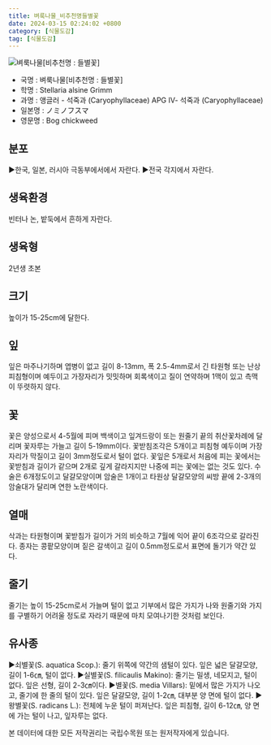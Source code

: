 ```yaml
---
title: 벼룩나물_비추천명들별꽃
date: 2024-03-15 02:24:02 +0800
category: [식물도감]
tag: [식물도감]
---
```




![벼룩나물[비추천명 : 들별꽃]](/fileUpload/plants/basic/Caryophyllaceae/Stellaria/10259/10259_1_th2.jpg)
- 국명 : 벼룩나물[비추천명 : 들별꽃]
- 학명 : Stellaria alsine Grimm
- 과명 : 앵글러 - 석죽과 (Caryophyllaceae) APG Ⅳ- 석죽과 (Caryophyllaceae)
- 일본명 : ノミノフスマ
- 영문명 : Bog chickweed


## 분포
▶한국, 일본, 러시아 극동부에서에서 자란다.▶전국 각지에서 자란다.
## 생육환경
빈터나 논, 밭둑에서 흔하게 자란다.
## 생육형
2년생 초본
## 크기
높이가 15-25cm에 달한다.
## 잎
잎은 마주나기하며 엽병이 없고 길이 8-13mm, 폭 2.5-4mm로서 긴 타원형 또는 난상 피침형이며 예두이고 가장자리가 밋밋하며 회록색이고 질이 연약하며 1맥이 있고 측맥이 뚜렷하지 않다.
## 꽃
꽃은 양성으로서 4-5월에 피며 백색이고 잎겨드랑이 또는 원줄기 끝의 취산꽃차례에 달리며 꽃자루는 가늘고 길이 5-19mm이다. 꽃받침조각은 5개이고 피침형 예두이며 가장자리가 막질이고 길이 3mm정도로서 털이 없다. 꽃잎은 5개로서 처음에 피는 꽃에서는 꽃받침과 길이가 같으며 2개로 깊게 갈라지지만 나중에 피는 꽃에는 없는 것도 있다. 수술은 6개정도이고 달걀모양이며 암술은 1개이고 타원상 달걀모양의 씨방 끝에 2-3개의 암술대가 달리며 연한 노란색이다.
## 열매
삭과는 타원형이며 꽃받침가 길이가 거의 비슷하고 7월에 익어 끝이 6조각으로 갈라진다. 종자는 콩팥모양이며 짙은 갈색이고 길이 0.5mm정도로서 표면에 돌기가 약간 있다.
## 줄기
줄기는 높이 15-25cm로서 가늘며 털이 없고 기부에서 많은 가지가 나와 원줄기와 가지를 구별하기 어려울 정도로 자라기 때문에 마치 모여나기한 것처럼 보인다.
## 유사종
▶쇠별꽃(S. aquatica Scop.): 줄기 위쪽에 약간의 샘털이 있다. 잎은 넓은 달걀모양, 길이 1-6㎝, 털이 없다. ▶실별꽃(S. filicaulis Makino): 줄기는 밀생, 네모지고, 털이 없다. 잎은 선형, 길이 2-3㎝이다. ▶별꽃(S. media Villars): 밑에서 많은 가지가 나오고, 줄기에 한 줄의 털이 있다. 잎은 달걀모양, 길이 1-2㎝, 대부분 양 면에 털이 없다.▶왕별꽃(S. radicans L.): 전체에 누운 털이 퍼져난다. 잎은 피침형, 길이 6-12㎝, 양 면에 가는 털이 나고, 잎자루는 없다.






본 데이터에 대한 모든 저작권리는 국립수목원 또는 원저작자에게 있습니다.
